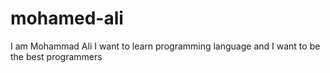 # mohamed-ali
I am Mohammad Ali I want to learn programming language and I want to be the best programmers
